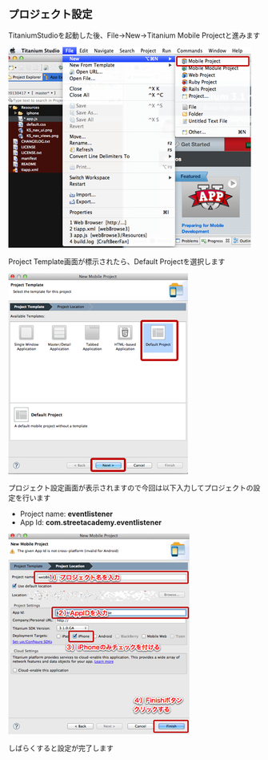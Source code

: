 ## プロジェクト設定

TitaniumStudioを起動した後、File→New→Titanium Mobile Projectと進みます

![プロジェクト設定スタート画面](../../image/1stStep-project-configuration001.png)

Project Template画面が標示されたら、Default Projectを選択します

![プロジェクト設定スタート画面](../../image/1stStep-project-configuration002.png)

プロジェクト設定画面が表示されますので今回は以下入力してプロジェクトの設定を行います

- Project name: **eventlistener**
- App Id: **com.streetacademy.eventlistener**

![プロジェクト設定スタート画面](../../image/1stStep-project-configuration003.png)

しばらくすると設定が完了します
